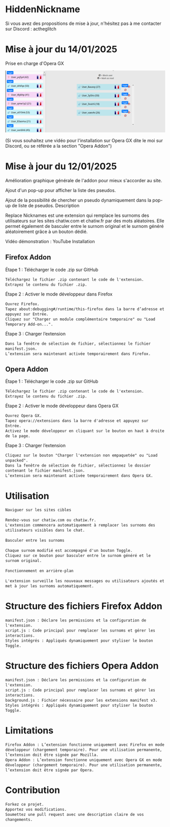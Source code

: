 # HiddenNickname

Si vous avez des propositions de mise à jour, n'hésitez pas à me contacter sur Discord : actheglitch
# Mise à jour du 14/01/2025

Prise en charge d'Opera GX

[![Mon image](Capture.PNG)](https://www.youtube.com/watch?v=9gIWeiX8rrA)

(Si vous souhaitez une vidéo pour l'installation sur Opera GX dite le moi sur Discord, ou se référée a la section "Opera Addon")

# Mise à jour du 12/01/2025

Amélioration graphique générale de l'addon pour mieux s'accorder au site.

Ajout d'un pop-up pour afficher la liste des pseudos.

Ajout de la possibilité de chercher un pseudo dynamiquement dans la pop-up de liste de pseudos.
Description

Replace Nicknames est une extension qui remplace les surnoms des utilisateurs sur les sites chatiw.com et chatiw.fr par des mots aléatoires. Elle permet également de basculer entre le surnom original et le surnom généré aléatoirement grâce à un bouton dédié.

Vidéo démonstration : YouTube
Installation
## Firefox Addon
Étape 1 : Télécharger le code .zip sur GitHub

    Téléchargez le fichier .zip contenant le code de l'extension.
    Extrayez le contenu du fichier .zip.

Étape 2 : Activer le mode développeur dans Firefox

    Ouvrez Firefox.
    Tapez about:debugging#/runtime/this-firefox dans la barre d’adresse et appuyez sur Entrée.
    Cliquez sur "Charger un module complémentaire temporaire" ou "Load Temporary Add-on...".

Étape 3 : Charger l’extension

    Dans la fenêtre de sélection de fichier, sélectionnez le fichier manifest.json.
    L’extension sera maintenant activée temporairement dans Firefox.

## Opera Addon
Étape 1 : Télécharger le code .zip sur GitHub

    Téléchargez le fichier .zip contenant le code de l'extension.
    Extrayez le contenu du fichier .zip.

Étape 2 : Activer le mode développeur dans Opera GX

    Ouvrez Opera GX.
    Tapez opera://extensions dans la barre d'adresse et appuyez sur Entrée.
    Activez le mode développeur en cliquant sur le bouton en haut à droite de la page.

Étape 3 : Charger l’extension

    Cliquez sur le bouton "Charger l'extension non empaquetée" ou "Load unpacked".
    Dans la fenêtre de sélection de fichier, sélectionnez le dossier contenant le fichier manifest.json.
    L’extension sera maintenant activée temporairement dans Opera GX.

# Utilisation

    Naviguer sur les sites cibles

    Rendez-vous sur chatiw.com ou chatiw.fr.
    L'extension commencera automatiquement à remplacer les surnoms des utilisateurs visibles dans le chat.

    Basculer entre les surnoms

    Chaque surnom modifié est accompagné d'un bouton Toggle.
    Cliquez sur ce bouton pour basculer entre le surnom généré et le surnom original.

    Fonctionnement en arrière-plan

    L'extension surveille les nouveaux messages ou utilisateurs ajoutés et met à jour les surnoms automatiquement.

# Structure des fichiers Firefox Addon

    manifest.json : Déclare les permissions et la configuration de l'extension.
    script.js : Code principal pour remplacer les surnoms et gérer les interactions.
    Styles intégrés : Appliqués dynamiquement pour styliser le bouton Toggle.

# Structure des fichiers Opera Addon

    manifest.json : Déclare les permissions et la configuration de l'extension.
    script.js : Code principal pour remplacer les surnoms et gérer les interactions.
    background.js : Fichier nécessaire pour les extensions manifest v3.
    Styles intégrés : Appliqués dynamiquement pour styliser le bouton Toggle.

# Limitations

    Firefox Addon : L’extension fonctionne uniquement avec Firefox en mode développeur (chargement temporaire). Pour une utilisation permanente, l’extension doit être signée par Mozilla.
    Opera Addon : L’extension fonctionne uniquement avec Opera GX en mode développeur (chargement temporaire). Pour une utilisation permanente, l’extension doit être signée par Opera.

# Contribution

    Forkez ce projet.
    Apportez vos modifications.
    Soumettez une pull request avec une description claire de vos changements.
